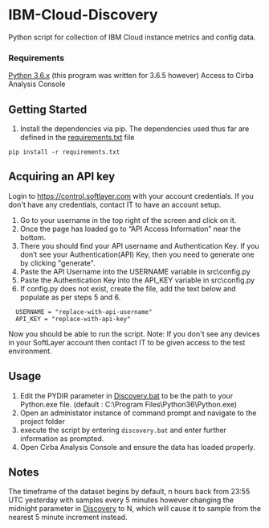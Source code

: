 # IBM-Cloud-Discovery
Python script for collection of IBM Cloud instance metrics and config data.

### Requirements
[Python 3.6.x](https://www.python.org/downloads/) (this program was written for 3.6.5 however)
Access to Cirba Analysis Console

## Getting Started

1. Install the dependencies via pip. The dependencies used thus far are defined in the [requirements.txt](requirements.txt) file
```
pip install -r requirements.txt
```
## Acquiring an API key
Login to https://control.softlayer.com with your account credentials. If you don't have any credentials, contact IT 
to have an account setup. 
   
 1. Go to your username in the top right of the screen and click on it.
 2. Once the page has loaded go to “API Access Information” near the bottom.
 3. There you should find your API username and Authentication Key. 
    If you don’t see your Authentication(API) Key, 
    then you need to generate one by clicking "generate".
 5. Paste the API Username into the USERNAME variable in src\config.py
 6. Paste the Authentication Key into the API_KEY variable in src\config.py
 7. If config.py does not exist, create the file, add the text below and populate as per steps 5 and 6.
```
  USERNAME = "replace-with-api-username"
  API_KEY = "replace-with-api-key"
```    
Now you should be able to run the script. 
Note: If you don't see any devices in your SoftLayer account then contact IT to
be given access to the test environment.

## Usage
1. Edit the PYDIR parameter in [Discovery.bat](Discovery.bat) to be the path to your Python.exe file. (default : C:\Program Files\Python36\Python.exe)
2. Open an administator instance of command prompt and navigate to the project folder
3. execute the script by entering ``` discovery.bat ``` and enter further information as prompted.	
4. Open Cirba Analysis Console and ensure the data has loaded properly.

## Notes
The timeframe of the dataset begins by default, n hours back from 23:55 UTC yesterday with samples every 5 minutes however changing the 
midnight parameter in [Discovery](Discovery.bat) to N, which will cause it to sample from the nearest 5 minute increment instead.
